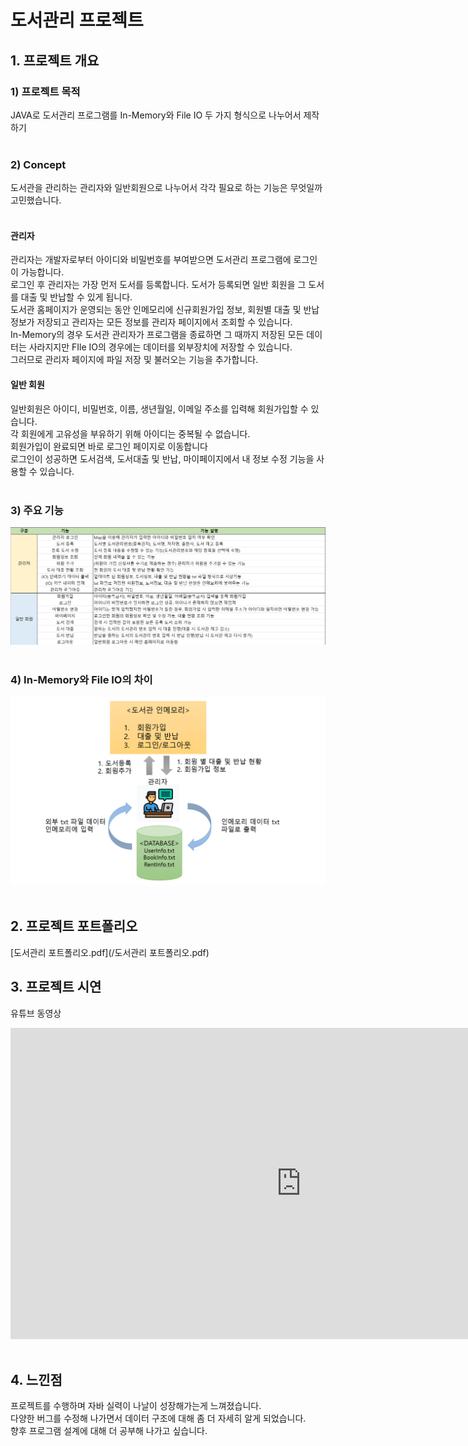 # 도서관리 프로젝트<br>

## 1. 프로젝트 개요 
### 1) 프로젝트 목적
JAVA로 도서관리 프로그램를 In-Memory와 File IO 두 가지 형식으로 나누어서 제작하기 <br>
<br>

### 2) Concept 
도서관을 관리하는 관리자와 일반회원으로 나누어서 각각 필요로 하는 기능은 무엇일까 고민했습니다. <br>
<br>
#### 관리자
관리자는 개발자로부터 아이디와 비밀번호를 부여받으면 도서관리 프로그램에 로그인이 가능합니다. <br>
로그인 후 관리자는 가장 먼저 도서를 등록합니다. 도서가 등록되면 일반 회원을 그 도서를 대출 및 반납할 수 있게 됩니다. <br> 
도서관 홈페이지가 운영되는 동안 인메모리에 신규회원가입 정보, 회원별 대출 및 반납 정보가 저장되고 관리자는 모든 정보를 관리자 페이지에서 조회할 수 있습니다. <br>
In-Memory의 경우 도서관 관리자가 프로그램을 종료하면 그 때까지 저장된 모든 데이터는 사라지지만 FIle IO의 경우에는 데이터를 외부장치에 저장할 수 있습니다. <br>
그러므로 관리자 페이지에 파일 저장 및 불러오는 기능을 추가합니다. <br>
#### 일반 회원
일반회원은 아이디, 비밀번호, 이름, 생년월일, 이메일 주소를 입력해 회원가입할 수 있습니다. <br> 
각 회원에게 고유성을 부유하기 위해 아이디는 중복될 수 없습니다. <br>
회원가입이 완료되면 바로 로그인 페이지로 이동합니다 <br>
로그인이 성공하면 도서검색, 도서대출 및 반납, 마이페이지에서 내 정보 수정 기능을 사용할 수 있습니다. <br>
<br>
### 3) 주요 기능
<img src="주요 기능.png"/><br>
<br>
### 4) In-Memory와 File IO의 차이
<img src="inmemoryvsio.png"/><br>
<br>

## 2. 프로젝트 포트폴리오
[도서관리 포트폴리오.pdf](/도서관리 포트폴리오.pdf) <br>

## 3. 프로젝트 시연 
유튜브 동영상 <br>
<iframe width="929" height="498" src="https://www.youtube.com/embed/X3diADDYE8o" title="YouTube video player" frameborder="0" allow="accelerometer; autoplay; clipboard-write; encrypted-media; gyroscope; picture-in-picture" allowfullscreen></iframe> <br>
<br>

## 4. 느낀점
프로젝트를 수행하며 자바 실력이 나날이 성장해가는게 느껴졌습니다. <br>
다양한 버그를 수정해 나가면서 데이터 구조에 대해 좀 더 자세히 알게 되었습니다. <br>
향후 프로그램 설계에 대해 더 공부해 나가고 싶습니다. <br>



